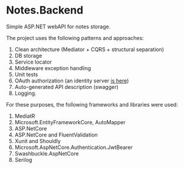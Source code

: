 # Notes.Backend
Simple ASP.NET webAPI for notes storage.

The project uses the following patterns and approaches:
1. Clean architecture (Mediator + CQRS + structural separation)
2. DB storage
3. Service locator
4. Middleware exception handling
5. Unit tests
6. OAuth authorization (an identity server <a href="https://github.com/Itanik/Notes.Identity">is here</a>)
7. Auto-generated API description (swagger)
8. Logging.

For these purposes, the following frameworks and libraries were used:
1. MediatR
2. Microsoft.EntityFrameworkCore, AutoMapper
3. ASP.NetCore
4. ASP.NetCore and FluentValidation
5. Xunit and Shouldly
6. Microsoft.AspNetCore.Authentication.JwtBearer
7. Swashbuckle.AspNetCore
8. Serilog
